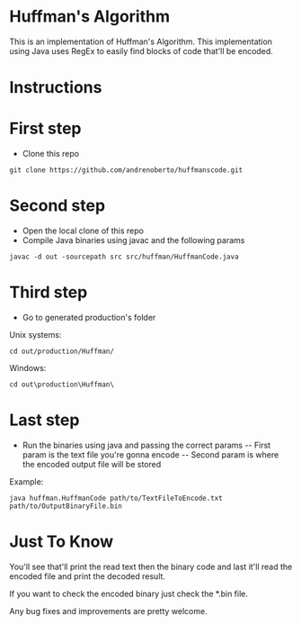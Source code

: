 # Huffman's Algorithm

This is an implementation of Huffman's Algorithm.
This implementation using Java uses RegEx to easily find blocks of code that'll be encoded.

# Instructions

# First step

- Clone this repo

`git clone https://github.com/andrenoberto/huffmanscode.git`

# Second step

- Open the local clone of this repo
- Compile Java binaries using javac and the following params

`javac -d out -sourcepath src src/huffman/HuffmanCode.java `


# Third step

- Go to generated production's folder

Unix systems:

`cd out/production/Huffman/`

Windows:

`cd out\production\Huffman\`

# Last step

- Run the binaries using java and passing the correct params
-- First param is the text file you're gonna encode
-- Second param is where the encoded output file will be stored

Example:

`java huffman.HuffmanCode path/to/TextFileToEncode.txt path/to/OutputBinaryFile.bin`

# Just To Know

You'll see that'll print the read text then the binary code and last it'll read the encoded file and print the decoded result.

If you want to check the encoded binary just check the *.bin file.


Any bug fixes and improvements are pretty welcome.
